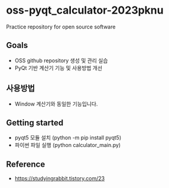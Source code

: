 # oss-pyqt_calculator-2023pknu
Practice repository for open source software

## Goals

* OSS github repository 생성 및 관리 실습
* PyQt 기반 계산기 기능 및 사용방법 개선


## 사용방법

* Window 계산기와 동일한 기능입니다.

  
## Getting started

* pyqt5 모듈 설치 (python -m pip install pyqt5)
* 파이썬 파일 실행 (python calculator_main.py)

## Reference

* https://studyingrabbit.tistory.com/23
